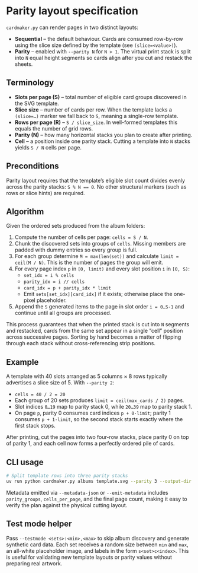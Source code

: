 # Parity layout specification

`cardmaker.py` can render pages in two distinct layouts:

- **Sequential** – the default behaviour. Cards are consumed row-by-row using the
  slice size defined by the template (see `(slice=<value>)`).
- **Parity** – enabled with `--parity N` for `N > 1`. The virtual print stack is
  split into `N` equal height segments so cards align after you cut and restack
  the sheets.

## Terminology

- **Slots per page (S)** – total number of eligible card groups discovered in
  the SVG template.
- **Slice size** – number of cards per row. When the template lacks a
  `(slice=…)` marker we fall back to `S`, meaning a single-row template.
- **Rows per page (R)** – `S / slice_size`. In well-formed templates this equals
  the number of grid rows.
- **Parity (N)** – how many horizontal stacks you plan to create after printing.
- **Cell** – a position inside one parity stack. Cutting a template into `N`
  stacks yields `S / N` cells per page.

## Preconditions

Parity layout requires that the template’s eligible slot count divides evenly
across the parity stacks: `S % N == 0`. No other structural markers (such as
rows or slice hints) are required.

## Algorithm

Given the ordered sets produced from the album folders:

1. Compute the number of cells per page: `cells = S / N`.
2. Chunk the discovered sets into groups of `cells`. Missing members are padded
   with dummy entries so every group is full.
3. For each group determine `M = max(len(set))` and calculate
   `limit = ceil(M / N)`. This is the number of pages the group will emit.
4. For every page index `p` in `[0, limit)` and every slot position `i` in
   `[0, S)`:
   - `set_idx = i % cells`
   - `parity_idx = i // cells`
   - `card_idx = p + parity_idx * limit`
   - Emit `sets[set_idx][card_idx]` if it exists; otherwise place the one-pixel
     placeholder.
5. Append the `S` generated items to the page in slot order `i = 0…S-1` and
   continue until all groups are processed.

This process guarantees that when the printed stack is cut into `N` segments and
restacked, cards from the same set appear in a single “cell” position across
successive pages. Sorting by hand becomes a matter of flipping through each
stack without cross-referencing strip positions.

## Example

A template with 40 slots arranged as 5 columns × 8 rows typically advertises a
slice size of 5. With `--parity 2`:

- `cells = 40 / 2 = 20`
- Each group of 20 sets produces `limit = ceil(max_cards / 2)` pages.
- Slot indices `0…19` map to parity stack 0, while `20…39` map to parity stack 1.
- On page `p`, parity 0 consumes card indices `p + 0·limit`; parity 1 consumes
  `p + 1·limit`, so the second stack starts exactly where the first stack stops.

After printing, cut the pages into two four-row stacks, place parity 0 on top of
parity 1, and each cell now forms a perfectly ordered pile of cards.

## CLI usage

```bash
# Split template rows into three parity stacks
uv run python cardmaker.py albums template.svg --parity 3 --output-dir dist
```

Metadata emitted via `--metadata-json` or `--emit-metadata` includes
`parity_groups`, `cells_per_page`, and the final page count, making it easy to
verify the plan against the physical cutting layout.

## Test mode helper

Pass `--testmode <sets>:<min>,<max>` to skip album discovery and generate
synthetic card data. Each set receives a random size between `min` and `max`, an
all-white placeholder image, and labels in the form `s<set>c<index>`. This is
useful for validating new template layouts or parity values without preparing
real artwork.
